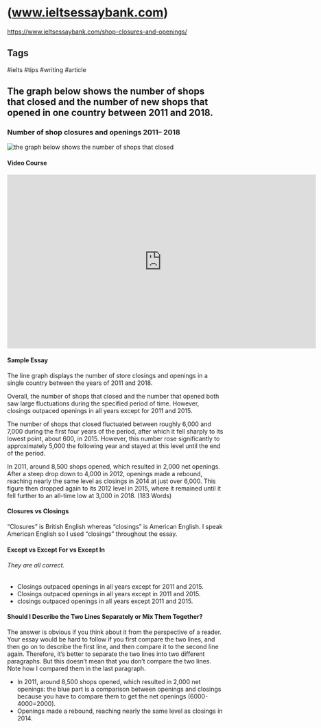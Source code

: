 # (www.ieltsessaybank.com)

<https://www.ieltsessaybank.com/shop-closures-and-openings/>

## Tags

#ielts #tips #writing #article

## The graph below shows the number of shops that closed and the number of new shops that opened in one country between 2011 and 2018.

### **Number of shop closures and openings 2011– 2018**

![the graph below shows the number of shops that closed](https://www.ieltsessaybank.com/wp-content/uploads/2022/08/the-graph-below-shows-the-number-of-shops-that-closed-and-the-number-of-new-shops-that-opened.jpg.webp)

#### Video Course

<iframe data-lazyloaded="1" src="https://www.youtube.com/embed/oRZPOa3kHLs?feature=oembed" title="best way to *compare* lines - cambridge ielts 17 writing task 1 line graph" width="720" height="405" data-src="https://www.youtube.com/embed/oRZPOa3kHLs?feature=oembed" frameborder="0" allow="accelerometer; autoplay; clipboard-write; encrypted-media; gyroscope; picture-in-picture" allowfullscreen="" data-ll-status="loaded"></iframe>

#### Sample Essay

The line graph displays the number of store closings and openings in a single country between the years of 2011 and 2018.

Overall, the number of shops that closed and the number that opened both saw large fluctuations during the specified period of time. However, closings outpaced openings in all years except for 2011 and 2015.

The number of shops that closed fluctuated between roughly 6,000 and 7,000 during the first four years of the period, after which it fell sharply to its lowest point, about 600, in 2015. However, this number rose significantly to approximately 5,000 the following year and stayed at this level until the end of the period. 

In 2011, around 8,500 shops opened, which resulted in 2,000 net openings. After a steep drop down to 4,000 in 2012, openings made a rebound, reaching nearly the same level as closings in 2014 at just over 6,000. This figure then dropped again to its 2012 level in 2015, where it remained until it fell further to an all-time low at 3,000 in 2018. (183 Words)

#### Closures vs Closings

“Closures” is British English whereas “closings” is American English. I speak American English so I used “closings” throughout the essay.

#### Except vs Except For vs Except In

###### They are all correct.

-   Closings outpaced openings in all years except for 2011 and 2015.
-   Closings outpaced openings in all years except in 2011 and 2015.
-   closings outpaced openings in all years except 2011 and 2015.

#### Should I Describe the Two Lines Separately or Mix Them Together?

The answer is obvious if you think about it from the perspective of a reader. Your essay would be hard to follow if you first compare the two lines, and then go on to describe the first line, and then compare it to the second line again. Therefore, it’s better to separate the two lines into two different paragraphs. But this doesn’t mean that you don’t compare the two lines. Note how I compared them in the last paragraph.

-   In 2011, around 8,500 shops opened, which resulted in 2,000 net openings: the blue part is a comparison between openings and closings because you have to compare them to get the net openings (6000-4000=2000).
-   Openings made a rebound, reaching nearly the same level as closings in 2014.
